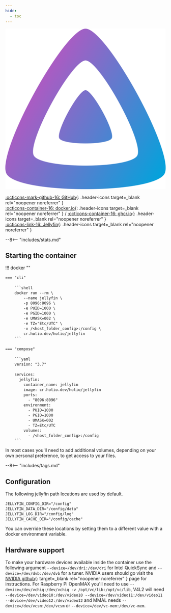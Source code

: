 ```yaml
---
hide:
  - toc
---
```


<div class="image-logo"><img src="/img/image-logos/jellyfin.svg" alt="logo"></div>

[:octicons-mark-github-16: GitHub](https://github.com/hotio/jellyfin){: .header-icons target=_blank rel="noopener noreferrer" }  
[:octicons-container-16: docker.io](https://hub.docker.com/r/hotio/jellyfin){: .header-icons target=_blank rel="noopener noreferrer" }
 / [:octicons-container-16: ghcr.io](https://github.com/orgs/hotio/packages/container/package/jellyfin){: .header-icons target=_blank rel="noopener noreferrer" }  
[:octicons-link-16: Jellyfin](https://github.com/jellyfin/jellyfin){: .header-icons target=_blank rel="noopener noreferrer" }  

--8<-- "includes/stats.md"

## Starting the container

!!! docker ""

    === "cli"

        ```shell
        docker run --rm \
            --name jellyfin \
            -p 8096:8096 \
            -e PUID=1000 \
            -e PGID=1000 \
            -e UMASK=002 \
            -e TZ="Etc/UTC" \
            -v /<host_folder_config>:/config \
            cr.hotio.dev/hotio/jellyfin
        ```

    === "compose"

        ```yaml
        version: "3.7"

        services:
          jellyfin:
            container_name: jellyfin
            image: cr.hotio.dev/hotio/jellyfin
            ports:
              - "8096:8096"
            environment:
              - PUID=1000
              - PGID=1000
              - UMASK=002
              - TZ=Etc/UTC
            volumes:
              - /<host_folder_config>:/config
        ```

In most cases you'll need to add additional volumes, depending on your own personal preference, to get access to your files.

--8<-- "includes/tags.md"

## Configuration

The following jellyfin path locations are used by default.

```shell
JELLYFIN_CONFIG_DIR="/config"
JELLYFIN_DATA_DIR="/config/data"
JELLYFIN_LOG_DIR="/config/log"
JELLYFIN_CACHE_DIR="/config/cache"
```

You can override these locations by setting them to a different value with a docker environment variable.

## Hardware support

To make your hardware devices available inside the container use the following argument `--device=/dev/dri:/dev/dri` for Intel QuickSync and `--device=/dev/dvb:/dev/dvb` for a tuner. NVIDIA users should go visit the [NVIDIA github](https://github.com/NVIDIA/nvidia-docker){: target=_blank rel="noopener noreferrer" } page for instructions. For Raspberry Pi OpenMAX you'll need to use `--device=/dev/vchiq:/dev/vchiq -v /opt/vc/lib:/opt/vc/lib`, V4L2 will need `--device=/dev/video10:/dev/video10 --device=/dev/video11:/dev/video11 --device=/dev/video12:/dev/video12` and MMAL needs `--device=/dev/vcsm:/dev/vcsm` or `--device=/dev/vc-mem:/dev/vc-mem`.
